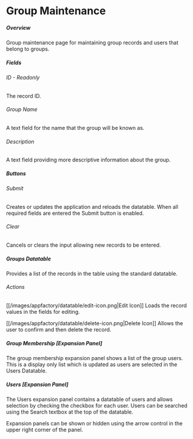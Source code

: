 # Group Maintenance

##### Overview
Group maintenance page for maintaining group records and users that belong to groups.

##### Fields
###### ID - Readonly
The record ID.
###### Group Name
A text field for the name that the group will be known as.
###### Description
A text field providing more descriptive information about the group.

##### Buttons
###### Submit
Creates or updates the application and reloads the datatable.  When all required fields are entered the Submit 
button is enabled.
###### Clear
Cancels or clears the input allowing new records to be entered.

##### Groups Datatable
Provides a list of the records in the table using the standard datatable.
###### Actions
[[/images/appfactory/datatable/edit-icon.png|Edit Icon]]  Loads the record values in the fields for editing.   

[[/images/appfactory/datatable/delete-icon.png|Delete Icon]]  Allows the user to confirm and then delete the record.


##### Group Membership [Expansion Panel]
The group membership expansion panel shows a list of the group users.  This is a display only list which is updated as 
users are selected in the Users Datatable.

##### Users [Expansion Panel]
The Users expansion panel contains a datatable of users and allows selection by checking the checkbox for each user.
Users can be searched using the Search textbox at the top of the datatable.
  
Expansion panels can be shown or hidden using the arrow control in the upper right corner of the panel.
